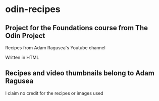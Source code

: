 # odin-recipes
## Project for the Foundations course from The Odin Project
Recipes from Adam Ragusea's Youtube channel

Written in HTML
## Recipes and video thumbnails belong to Adam Ragusea
I claim no credit for the recipes or images used
